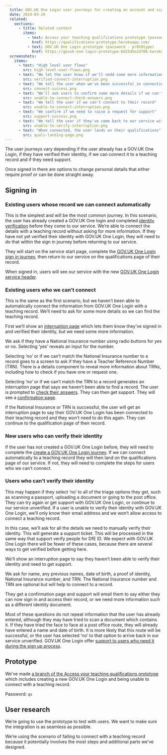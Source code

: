 ```yaml
---
  title: GOV.UK One Login user journeys for creating an account and signing in
  date: 2024-03-26
  related:
    sections:
      - title: Related content
        items:
          - text: Access your teaching qualifications prototype (password - qs)
            href: https://qualifications-prototype.herokuapp.com/
          - text: GOV.UK One Login prototype (password - pr0t0type)
            href: https://govuk-one-login-prototype-6d2545e2d700.herokuapp.com
  screenshots:
    items:
      - text: "High level user flows"
        src: high-level-user-flows.png
      - text: "We let the user know if we'll nedd some more information after signing in"
        src: verified-connect-interruption.png
      - text: "We tell the user when we've been successful in connecting their teaching record"
        src: connect-success.png
      - text: "We'll ask users to confirm some more details if we can't connect automatically"
        src: unable-to-connect-check-answers.png
      - text: "We tell the user if we can't connect to their record"
        src: unable-to-connect-interruption.png
      - text: "We confirm if we need to raise a request for support"
        src: support-success.png
      - text: "We tell the user if they've come back to our service without verifying identification with GOV.UK One Login"
        src: unable-to-verify-interruption.png
      - text: "When connected, the user lands on their qualifications"
        src: quals-landing-page.png
---
```

The user journeys vary depending if the user already has a GOV.UK One Login, if they have verified their identity, if we can connect it to a teaching record and if they need support.

Once signed in there are options to change personal details that either require proof or can be done straight away.

## Signing in

### Existing users whose record we can connect automatically

This is the simplest and will be the most common journey. In this scenario, the user has already created a GOV.UK One login and completed [identity verification](https://www.gov.uk/using-your-gov-uk-one-login/proving-your-identity) before they come to our service. We’re able to connect the details with a teaching record without asking for more information. If they have not yet verified their identity with GOV.UK One Login, they will need to do that within the sign in journey before returning to our service.

They will start on the service start page, complete the [GOV.UK One Login sign in journey,](https://www.sign-in.service.gov.uk/about/signing-users-in) then return to our service on the qualifications page of their record.

When signed in, users will see our service with the new [GOV.UK One Login service header](https://www.sign-in.service.gov.uk/documentation/design-recommendations/let-users-navigate-sign-out).

### Existing users who we can’t connect

This is the same as the first scenario, but we haven’t been able to automatically connect the information from GOV.UK One Login with a teaching record. We’ll need to ask for some more details so we can find the teaching record.

First we’ll show an [interruption page](https://github.com/alphagov/govuk-design-system-backlog/issues/27) which lets them know they’ve signed in and verified their identity, but we need some more information.

We ask if they have a National Insurance number using radio buttons for yes or no. Selecting ‘yes’ reveals an input for the number.

Selecting ‘no’ or if we can’t match the National Insurance number to a record goes to a screen to ask if they have a Teacher Reference Number (TRN). There is a details component to reveal more information about TRNs, including how to check if you have one or request one.

Selecting ‘no’ or if we can’t match the TRN to a record generates an interruption page that says we haven’t been able to find a record. The user is prompted to [check their answers](https://design-system.service.gov.uk/patterns/check-answers/). They can then get support. They will see a [confirmation page](https://design-system.service.gov.uk/patterns/confirmation-pages/).

If the National Insurance or TRN is successful, the user will get an interruption page to say their GOV.UK One Login has been connected to their teaching record and they won’t need to do this again. They can continue to the qualification page of their record.

### New users who can verify their identity

If the user has not created a GOV.UK One Login before, they will need to complete the [create a GOV.UK One Login journey](https://www.sign-in.service.gov.uk/about/signing-users-in). If we can connect automatically to a teaching record they will then land on the qualifications page of our service. If not, they will need to complete the steps for users who we can’t connect.

### Users who can’t verify their identity

This may happen if they select ‘no’ to all of the triage options they get, such as scanning a passport, uploading a document or going to the post office. They can try again or get support with GOV.UK One Login, or continue to our service unverified. If a user is unable to verify their identity with GOV.UK One Login, we’ll only know their email address and we won’t allow access to connect a teaching record.

In this case, we’ll ask for all the details we need to manually verify their identity. This will generate a support ticket. This will be processed in the same way that support verify people for DfE ID. We expect with GOV.UK One Login there will be fewer of these cases, because there are several ways to get verified before getting here.

We’ll show an interruption page to say they haven’t been able to verify their identity and need to get support.

We ask for name, any previous names, date of birth, a proof of identity, National Insurance number, and TRN. The National Insurance number and TRN are optional but will help to connect to a record. 

They get a confirmation page and support will email them to say either they can now sign in and access their record, or we need more information such as a different identity document.

Most of these questions do not repeat information that the user has already entered, although they may have tried to scan a document which contains it. If they have tried the face to face at a post office route, they will already have entered a name and date of birth. It is more likely that this route will be successful, or the user has selected ‘no’ to that option to arrive back in our service unverified. GOV.UK One Login offer [support to users who need it during the sign up process](https://www.sign-in.service.gov.uk/support).

## Prototype

We’ve made [a branch of the Access your teaching qualifications prototype](https://qualifications-prototype.herokuapp.com/landing-pages/v4/start) which includes creating a new GOV.UK One Login and being unable to connect with a teaching record.

Password: `qs`

## User research

We’re going to use the prototype to test with users. We want to make sure the integration is as seamless as possible. 

We’re using the scenario of failing to connect with a teaching record because it potentially involves the most steps and additional parts we’ve designed.